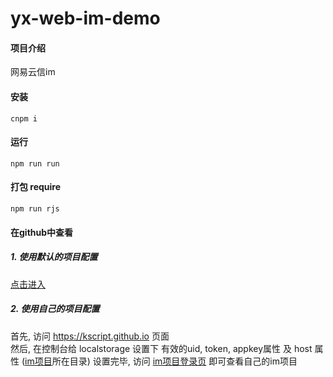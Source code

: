 # yx-web-im-demo

#### 项目介绍
网易云信im

#### 安装
```npm
cnpm i
```

#### 运行
```npm
npm run run
```

#### 打包 require
```npm
npm run rjs
```

#### 在github中查看
##### 1. 使用默认的项目配置
[点击进入](https://kscript.github.io/yx-web-im-demo/im/home.html)
##### 2. 使用自己的项目配置
首先, 访问 https://kscript.github.io 页面  
然后, 在控制台给 localstorage 设置下 有效的uid, token, appkey属性 及 host 属性 ([im项目](https://kscript.github.io/yx-web-im-demo/im/main.html)所在目录) 
设置完毕, 访问 [im项目登录页](https://kscript.github.io/yx-web-im-demo/im/login.html) 即可查看自己的im项目